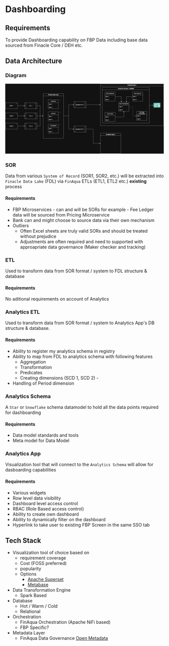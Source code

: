# Dashboarding

## Requirements

To provide Dashboarding capability on FBP Data including base data sourced from Finacle Core / DEH etc.

## Data Architecture

### Diagram
![alt text](image.png)

### SOR

Data from various `System of Record` (SOR1, SOR2, etc.) will be extracted into `Finacle Data Lake` (FDL) via `FinAqua` ETLs (ETL1, ETL2 etc.) **existing** process

#### Requirements
- FBP Microservices - can and will be SORs for example - Fee Ledger data will be sourced from Pricing Microservice
- Bank can and might choose to source data via their own mechanism
- Outliers
    - Often Excel sheets are truly valid SORs and should be treated without prejudice
    - Adjustments are often required and need to supported with approapriate data governance (Maker checker and tracking)

### ETL

Used to transform data from SOR format / system to FDL structure & database

#### Requirements
No aditional requirements on account of Analytics

### Analytics ETL

Used to transform data from SOR format / system to Analytics App's DB structure & database.

#### Requirements
- Ability to register my analytics schema in registry
- Ability to map from FDL to analytics schema with following features
    - Aggregation 
    - Transformation
    - Predicates
    - Creating dimensions (SCD 1, SCD 2) - 
- Handling of Period dimension  

### Analytics Schema

A `Star` or `Snowflake` schema datamodel to hold all the data points required for dashboarding

#### Requirements
- Data model standards and tools 
- Meta model for Data Model

### Analytics App

Visualization tool that will connect to the `Analytics Schema` will allow for dasboarding capabilities

#### Requirements
- Various widgets
- Row level data visibility
- Dashboard level access control
- RBAC (Role Based access control)
- Ability to create own dashboard
- Ability to dynamically filter on the dashboard
- Hyperlink to take user to existing FBP Screen in the same SSO tab


## Tech Stack 

- Visualization tool of choice based on 
    - requirement coverage
    - Cost (FOSS preferred)
    - popularity
    - Options
        - [Apache Superset](https://superset.apache.org)
        - [Metabase](https://www.metabase.com)
- Data Transformation Engine 
    - Spark Based
- Database
    - Hot / Warm / Cold 
    - Relational 
- Orchestration
    - FinAqua Orchestration (Apache NiFi based)
    - FBP Specific?
- Metadata Layer
    - FinAqua Data Governance [Open Metadata](https://open-metadata.org)
